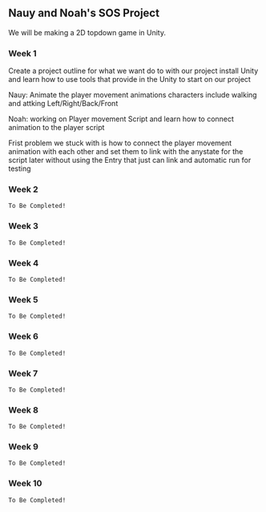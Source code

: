 Nauy and Noah's SOS Project
----

We will be making a 2D topdown game in Unity.

### Week 1
  Create a project outline for what we want do to with our project install Unity and learn how to use tools that provide in the Unity to start on our project

  Nauy: Animate the player movement animations characters include walking and attking Left/Right/Back/Front

  Noah: working on Player movement Script and learn how to connect animation to the player script 
  
  Frist problem we stuck with is how to connect the player movement animation with each other and set them to link with the anystate for the script later without using the Entry that just can link and automatic run for testing 

### Week 2
    To Be Completed!

### Week 3
    To Be Completed!

### Week 4
    To Be Completed!

### Week 5
    To Be Completed!

### Week 6
    To Be Completed!

### Week 7
    To Be Completed!

### Week 8
    To Be Completed!

### Week 9
    To Be Completed!

### Week 10
    To Be Completed!
